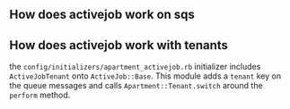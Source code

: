 ## How does activejob work on sqs

## How does activejob work with tenants
the `config/initializers/apartment_activejob.rb` initializer includes `ActiveJobTenant` onto `ActiveJob::Base`.  This module adds a `tenant` key on the queue messages and calls `Apartment::Tenant.switch` around the `perform` method.